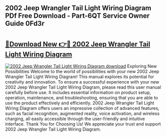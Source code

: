 ## 2002 Jeep Wrangler Tail Light Wiring Diagram PDf Free Download - Part-6QT Service Owner Guide 0Fd3r

# <h2><a href="http://dfmz3t0.blite.top/?on=2002+Jeep+Wrangler+Tail+Light+Wiring+Diagram">🔗Download New 👉🔴 2002 Jeep Wrangler Tail Light Wiring Diagram</a></h2>

[![2002 Jeep Wrangler Tail Light Wiring Diagram download](https://i.imgur.com/lujVjoI.png)](http://dfmz3t0.blite.top/?on=2002+Jeep+Wrangler+Tail+Light+Wiring+Diagram)
Exploring New Possibilities Welcome to the world of possibilities with your new 2002 Jeep Wrangler Tail Light Wiring Diagram! This manual explores its potential for creativity and innovation. To ensure a successful experience with your new 2002 Jeep Wrangler Tail Light Wiring Diagram, please read this user manual carefully before use. It includes essential information on product setup, operation, maintenance, and troubleshooting, ensuring that you are able to use the product effectively and efficiently. 2002 Jeep Wrangler Tail Light Wiring Diagram offers users an impressive collection of advanced features, such as facial recognition, augmented reality, voice activation, and wireless charging, all easily accessible through the user-friendly and intuitive interface. Thank You for Choosing Us! We appreciate your trust and support 2002 Jeep Wrangler Tail Light Wiring Diagram.
